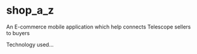 # shop_a_z
An E-commerce mobile application which help connects Telescope sellers to buyers

Technology used...
